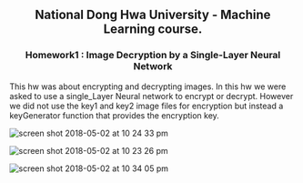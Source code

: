 <h2 align="center"> National Dong Hwa University - Machine Learning course.</h2>
<h3 align="center"> Homework1 : Image Decryption by a Single-Layer Neural Network </h3>


This hw was about encrypting and decrypting images. In this hw we were asked to use a single_Layer Neural network to encrypt or decrypt. However we did not use the key1 and key2 image files for encryption but instead a keyGenerator function that provides the encryption key.

![screen shot 2018-05-02 at 10 24 33 pm](https://user-images.githubusercontent.com/38835734/39528807-b2dc531a-4e57-11e8-8a66-d23c5b0222f3.png)


![screen shot 2018-05-02 at 10 23 26 pm](https://user-images.githubusercontent.com/38835734/39529214-b9c8a358-4e58-11e8-9de3-43c519b9e8d2.png)


![screen shot 2018-05-02 at 10 34 05 pm](https://user-images.githubusercontent.com/38835734/39529357-0c7e1498-4e59-11e8-87c6-f78459754f33.png)
